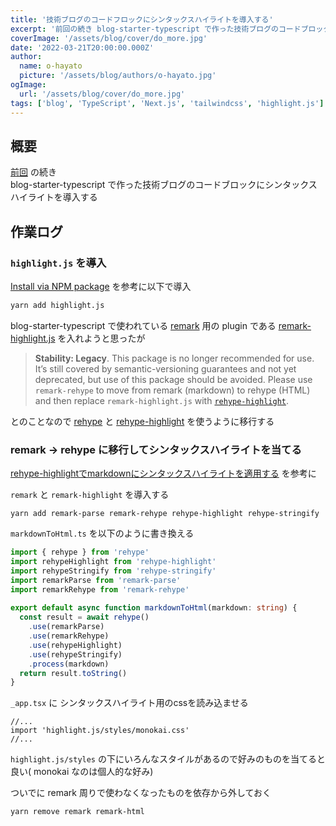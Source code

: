 ```yaml
---
title: '技術ブログのコードフロックにシンタックスハイライトを導入する'
excerpt: '前回の続き blog-starter-typescript で作った技術ブログのコードブロックにシンタックスハイライトを導入する'
coverImage: '/assets/blog/cover/do_more.jpg'
date: '2022-03-21T20:00:00.000Z'
author:
  name: o-hayato
  picture: '/assets/blog/authors/o-hayato.jpg'
ogImage:
  url: '/assets/blog/cover/do_more.jpg'
tags: ['blog', 'TypeScript', 'Next.js', 'tailwindcss', 'highlight.js']
---
```



## 概要

[前回](/posts/2022-03-18-1) の続き  
blog-starter-typescript で作った技術ブログのコードブロックにシンタックスハイライトを導入する

## 作業ログ

### `highlight.js` を導入
[Install via NPM package](https://github.com/highlightjs/highlight.js#install-via-npm-package) を参考に以下で導入
```bash
yarn add highlight.js
```

blog-starter-typescript で使われている [remark](https://github.com/remarkjs/remark) 用の plugin である [remark-highlight.js](https://github.com/remarkjs/remark-highlight.js) を入れようと思ったが 

> **Stability: Legacy**. This package is no longer recommended for use. It’s still covered by semantic-versioning guarantees and not yet deprecated, but use of this package should be avoided. Please use `remark-rehype` to move from remark (markdown) to rehype (HTML) and then replace `remark-highlight.js` with [`rehype-highlight`](https://github.com/rehypejs/rehype-highlight).

とのことなので [rehype](https://github.com/rehypejs/rehype) と [rehype-highlight](https://github.com/rehypejs/rehype-highlight) を使うように移行する

### remark -> rehype に移行してシンタックスハイライトを当てる

[rehype-highlightでmarkdownにシンタックスハイライトを適用する](https://tamalog.szmd.jp/rehype-highlight/) を参考に

`remark` と `remark-highlight` を導入する
```
yarn add remark-parse remark-rehype rehype-highlight rehype-stringify
```

`markdownToHtml.ts` を以下のように書き換える
```ts
import { rehype } from 'rehype'  
import rehypeHighlight from 'rehype-highlight'  
import rehypeStringify from 'rehype-stringify'  
import remarkParse from 'remark-parse'  
import remarkRehype from 'remark-rehype'  
  
export default async function markdownToHtml(markdown: string) {  
  const result = await rehype()  
    .use(remarkParse)  
    .use(remarkRehype)  
    .use(rehypeHighlight)  
    .use(rehypeStringify)  
    .process(markdown)  
  return result.toString()  
}
```

`_app.tsx` に シンタックスハイライト用のcssを読み込ませる
```tsx
//...
import 'highlight.js/styles/monokai.css'
//...
```

`highlight.js/styles` の下にいろんなスタイルがあるので好みのものを当てると良い( monokai なのは個人的な好み) 

ついでに remark 周りで使わなくなったものを依存から外しておく
```
yarn remove remark remark-html
```